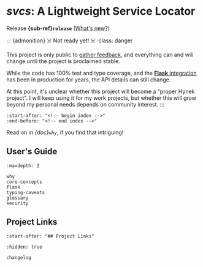 # *svcs*: A Lightweight Service Locator

Release **{sub-ref}`release`**  ([What's new?](changelog))

::: {admonition} ☠️ Not ready yet! ☠️
:class: danger

This project is only public to [gather feedback](https://github.com/hynek/svcs/discussions), and everything can and will change until the project is proclaimed stable.

While the code has 100% test and type coverage, and the [**Flask** integration](flask) has been in production for years, the API details can still change.

At this point, it's unclear whether this project will become a "proper Hynek project".
I will keep using it for my work projects, but whether this will grow beyond my personal needs depends on community interest.
:::

```{include} ../README.md
:start-after: "<!-- begin index -->"
:end-before: "<!-- end index -->"
```

Read on in *{doc}`why`*, if you find that intriguing!


## User's Guide

```{toctree}
:maxdepth: 2

why
core-concepts
flask
typing-caveats
glossary
security
```


## Project Links

```{include} ../README.md
:start-after: "## Project Links"
```


```{toctree}
:hidden: true

changelog
```
